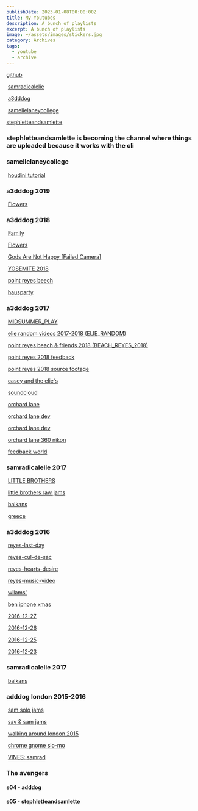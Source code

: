 ```yaml
---
publishDate: 2023-01-08T00:00:00Z
title: My Youtubes
description: A bunch of playlists
excerpt: A bunch of playlists
image: ~/assets/images/stickers.jpg
category: Archives
tags:
  - youtube
  - archive
---
```


[github](https://github.com/adddog/youtube-playlists)

​ [samradicalelie](https://www.youtube.com/channel/UCrePUo0w4gItS78HdbqyWng)

​ [a3dddog](https://www.youtube.com/channel/UCdoijbz33OaXdtDsLr_hx8A)

​ [samelielaneycollege](https://www.youtube.com/channel/UCQIuwX08-ZUQ2SlVzey18sQ)

[stephletteandsamlette](https://www.youtube.com/channel/UC8IX7kfsVPKR4ERAofu2gTA)

### stephletteandsamlette is becoming the channel where things are uploaded because it works with the cli

### samelielaneycollege

​ [houdini tutorial](https://www.youtube.com/playlist?list=PLyJNxeSlpBXak1OoBh1BQ23xlyoVwJky4)

### a3dddog 2019

​ [Flowers](https://www.youtube.com/playlist?list=PLuTh1a1eg5vbXH5Ndg2819Fim-kQb4C32)

### a3dddog 2018

​ [Family](https://www.youtube.com/playlist?list=PLuTh1a1eg5vaCnHtPJpbzidKiVwGmfD-2)

​ [Flowers](https://www.youtube.com/playlist?list=PLuTh1a1eg5vbXH5Ndg2819Fim-kQb4C32)

​ [Gods Are Not Happy [Failed Camera]](https://www.youtube.com/playlist?list=PLuTh1a1eg5vZOdAFZDy5TNLXubYbpSP3N)

​ [YOSEMITE 2018](https://www.youtube.com/watch?v=wwtyYkV2ue8&list=PLuTh1a1eg5va2jTzw-vTQWQHLq1caDNI4)

​ [point reyes beech](https://www.youtube.com/watch?v=PBZEuf8D6fA&list=PLdfP9oYBVX1Mo7PM_k8rO-Ksl3ACpZBoy)

​ [hausparty](https://www.youtube.com/playlist?list=PLRQ2jIXShfkYJfmFppQNBsiXzNlgTKVpo)

### a3dddog 2017

​ [MIDSUMMER_PLAY](https://www.youtube.com/playlist?list=PLdfP9oYBVX1PpM_MGaFRAu6ho1Ys4gOaw)

​ [elie random videos 2017-2018 (ELIE_RANDOM)](https://www.youtube.com/playlist?list=PLdfP9oYBVX1OoYoDVszwkHqEscdnmh_oG)

​ [point reyes beach & friends 2018 (BEACH_REYES_2018)](https://www.youtube.com/playlist?list=PLdfP9oYBVX1Mo7PM_k8rO-Ksl3ACpZBoy)

​ [point reyes 2018 feedback](https://www.youtube.com/playlist?list=PLdfP9oYBVX1OQ4ltE5wyKsf7ooV7GaFvK)

​ [point reyes 2018 source footage](https://www.youtube.com/playlist?list=PLdfP9oYBVX1M5yVbMQrwSxI-lm3AnwXLK)

​ [casey and the elie's](https://www.youtube.com/playlist?list=PLdfP9oYBVX1NPt17AntUoO4zTBr3dXtHn)

​ [soundcloud](https://soundcloud.com/user-457050893/sets/casey-and-the-elies)

​ [orchard lane](https://www.youtube.com/playlist?list=PLZRcgvIPIUuWH9WxuUqV2QEs5S-C63vzx)

​ [orchard lane dev](https://www.youtube.com/playlist?list=PLdfP9oYBVX1MlQ7KHWXPTp1VwQmrnJnW9)

​ [orchard lane dev](https://www.youtube.com/watch?v=s4p3r5yXub0&list=PLdfP9oYBVX1NvD7wrUADNuE0lpFeWnDXg)

​ [orchard lane 360 nikon](https://www.youtube.com/watch?v=uWdAoAJeSOk&list=PLdfP9oYBVX1OfpSbgPlcrvayNvRhIPezp)

​ [feedback world](https://www.youtube.com/playlist?list=PLdfP9oYBVX1MK_oktlDDaB8aIaeBiTRHf)

### samradicalelie 2017

​ [LITTLE BROTHERS](https://www.youtube.com/playlist?list=PLuTh1a1eg5vbf4sPJslKtt3qE-P9q2p3U)

​ [little brothers raw jams](https://www.youtube.com/playlist?list=PLdfP9oYBVX1Oy5DxNqodKL7DdDZzKBbkd)

​ [balkans](https://www.youtube.com/playlist?list=PLuTh1a1eg5vY9viBjCIJk6h_nv36zO_Kn)

​ [greece](https://www.youtube.com/playlist?list=PLuTh1a1eg5vanGmo-yJdSarjkPPAXAKU6)

### a3dddog 2016

​ [reyes-last-day](https://www.youtube.com/playlist?list=PLuTh1a1eg5vZ4NbXHavLdiJD3xkyrT7xi)

​ [reyes-cul-de-sac](https://www.youtube.com/playlist?list=PLuTh1a1eg5vZK4TjFjjKeHf0cyLA-MAYy)

​ [reyes-hearts-desire](https://www.youtube.com/playlist?list=PLuTh1a1eg5vbZTFzVvH3_lpTCgPlfzaoV)

​ [reyes-music-video](https://www.youtube.com/playlist?list=PLuTh1a1eg5vZ1PnDQIiolbphrhaX07hxR)

​ [wilams'](https://www.youtube.com/playlist?list=PLdfP9oYBVX1MQy10YAtGktPojKjIu-tZJ)

​ [ben iphone xmas](https://www.youtube.com/playlist?list=PLuTh1a1eg5vZR2A1Hu99eu0dOBHGynz8z)

​ [2016-12-27](https://www.youtube.com/playlist?list=PLdfP9oYBVX1PtAfgdkPIR8LjKgHyNoazr)

​ [2016-12-26](https://www.youtube.com/playlist?list=PLdfP9oYBVX1OINNxr37xDjFwNhJn1oD0N)

​ [2016-12-25](https://www.youtube.com/playlist?list=PLdfP9oYBVX1PxEP-J21uyPsz3HTbebYBA)

​ [2016-12-23](https://www.youtube.com/playlist?list=PLdfP9oYBVX1OLMPuW1oueUfZeACWhRrIW)

### samradicalelie 2017

​ [balkans](https://www.youtube.com/playlist?list=PLdfP9oYBVX1OLMPuW1oueUfZeACWhRrIW)

### adddog london 2015-2016

​ [sam solo jams](https://www.youtube.com/playlist?list=PLdfP9oYBVX1Mh2spDPkm7yzyftCbD0BNb)

​ [sav & sam jams](https://www.youtube.com/playlist?list=PLdfP9oYBVX1Mh2spDPkm7yzyftCbD0BNb)

​ [walking around london 2015](https://www.youtube.com/playlist?list=PLuTh1a1eg5vbCa-G0APvdzFqFosBpgmqi)

​ [chrome gnome slo-mo](https://www.youtube.com/watch?v=2Xe5vOc6D4A&list=PLdfP9oYBVX1OYNQK2yC1lsKz-AmMHJ5-k)

​ [VINES: samrad](https://www.youtube.com/playlist?list=PLuTh1a1eg5va2ITP00X_UkarfAxDmfIoR)

### The avengers

#### s04 - adddog

#### s05 - stephletteandsamlette
